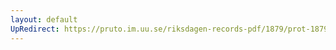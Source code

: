 ```yaml
---
layout: default
UpRedirect: https://pruto.im.uu.se/riksdagen-records-pdf/1879/prot-1879--fk--039/prot-1879--fk--039_046.pdf
---
```

